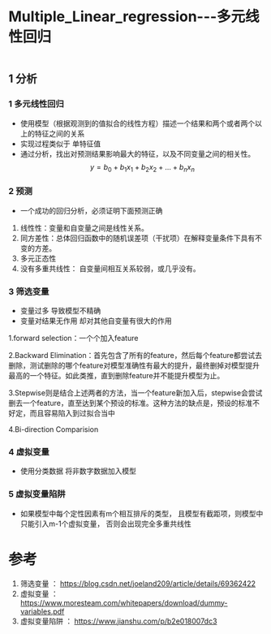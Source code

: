 # Multiple_Linear_regression---多元线性回归

![]()


## 1 分析
### 1 多元线性回归
* 使用模型（根据观测到的值拟合的线性方程）描述一个结果和两个或者两个以上的特征之间的关系
* 实现过程类似于 单特征值
* 通过分析，找出对预测结果影响最大的特征，以及不同变量之间的相关性。
$$y = b_{0} + b_{1}x_{1} + b_{2}x_{2} +...+b_{n}x_{n}$$

### 2 预测
* 一个成功的回归分析，必须证明下面预测正确

1. 线性性：变量和自变量之间是线性关系。
2. 同方差性：总体回归函数中的随机误差项（干扰项）在解释变量条件下具有不变的方差。
3. 多元正态性
4. 没有多重共线性： 自变量间相互关系较弱，或几乎没有。

### 3 筛选变量
* 变量过多 导致模型不精确
* 变量对结果无作用 却对其他自变量有很大的作用

1.forward selection：一个个加入feature

2.Backward Elimination：首先包含了所有的feature，然后每个feature都尝试去删除，测试删除的哪个feature对模型准确性有最大的提升，最终删掉对模型提升最高的一个特征。如此类推，直到删除feature并不能提升模型为止。

3.Stepwise则是结合上述两者的方法，当一个feature新加入后，stepwise会尝试删去一个feature，直至达到某个预设的标准。这种方法的缺点是，预设的标准不好定，而且容易陷入到过拟合当中

4.Bi-direction Comparision


### 4 虚拟变量
* 使用分类数据 将非数字数据加入模型

### 5 虚拟变量陷阱
* 如果模型中每个定性因素有m个相互排斥的类型， 且模型有截距项，则模型中只能引入m-1个虚拟变量， 否则会出现完全多重共线性











# 参考
1. 筛选变量 ： https://blog.csdn.net/joeland209/article/details/69362422
2. 虚拟变量 ： https://www.moresteam.com/whitepapers/download/dummy-variables.pdf
3. 虚拟变量陷阱 ： https://www.jianshu.com/p/b2e018007dc3
